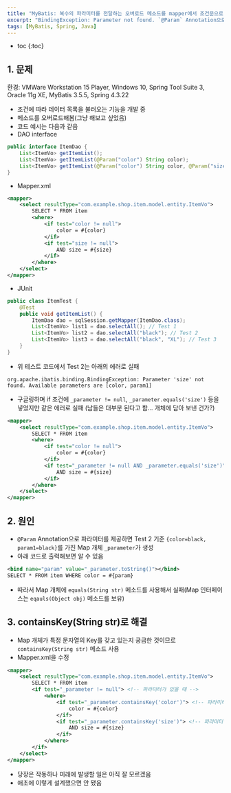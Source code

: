 ```yaml
---
title: "MyBatis: 복수의 파라미터를 전달하는 오버로드 메소드를 mapper에서 조건문으로 처리"
excerpt: "BindingException: Parameter not found. `@Param` Annotation으로 파라미터를 제공하면 Map 개체인 _parameter가 생성되므로 containsKey 메소드를 활용해 해결"
tags: [MyBatis, Spring, Java]
---
```

* toc
{:toc}

## 1. 문제
환경: VMWare Workstation 15 Player, Windows 10, Spring Tool Suite 3, Oracle 11g XE, MyBatis 3.5.5, Spring 4.3.22


* 조건에 따라 데이터 목록을 불러오는 기능을 개발 중
* 메소드를 오버로드해봄(그냥 해보고 싶었음)
* 코드 예시는 다음과 같음
* DAO interface

``` java
public interface ItemDao {
    List<ItemVo> getItemList();
    List<ItemVo> getItemList(@Param("color") String color);
    List<ItemVo> getItemList(@Param("color") String color, @Param("size") String size);
}
```

* Mapper.xml

``` xml
<mapper>
    <select resultType="com.example.shop.item.model.entity.ItemVo">
        SELECT * FROM item
        <where>
            <if test="color != null">
                color = #{color}
            </if>
            <if test="size != null">
                AND size = #{size}
            </if>
        </where>
    </select>
</mapper>
```

* JUnit

``` java
public class ItemTest {
    @Test
	public void getItemList() {
		ItemDao dao = sqlSession.getMapper(ItemDao.class);
		List<ItemVo> list1 = dao.selectAll(); // Test 1
		List<ItemVo> list2 = dao.selectAll("black"); // Test 2
		List<ItemVo> list3 = dao.selectAll("black", "XL"); // Test 3
	}
}
```

* 위 테스트 코드에서 Test 2는 아래의 에러로 실패

``` 
org.apache.ibatis.binding.BindingException: Parameter 'size' not found. Available parameters are [color, param1]
```

* 구글링하며 if 조건에 `_parameter != null`, `_parameter.equals('size')` 등을 넣었지만 같은 에러로 실패
(남들은 대부분 된다고 함... 개체에 담아 보낸 건가?)

``` xml
<mapper>
    <select resultType="com.example.shop.item.model.entity.ItemVo">
        SELECT * FROM item
        <where>
            <if test="color != null">
                color = #{color}
            </if>
            <if test="_parameter != null AND _parameter.equals('size')">
                AND size = #{size}
            </if>
        </where>
    </select>
</mapper>
```


## 2. 원인
* `@Param` Annotation으로 파라미터를 제공하면 Test 2 기준 `{color=black, param1=black}`를 가진 Map 개체 `_parameter`가 생성
* 아래 코드로 출력해보면 알 수 있음

``` xml
<bind name="param" value="_parameter.toString()"></bind>
SELECT * FROM item WHERE color = #{param}
```

* 따라서 Map 개체에 `equals(String str)` 메소드를 사용해서 실패(Map 인터페이스는 `eqauls(Object obj)` 메소드를 보유)


## 3. containsKey(String str)로 해결
* Map 개체가 특정 문자열의 Key를 갖고 있는지 궁금한 것이므로 `containsKey(String str)` 메소드 사용
* Mapper.xml을 수정

``` xml
<mapper>
    <select resultType="com.example.shop.item.model.entity.ItemVo">
        SELECT * FROM item
        <if test="_parameter != null"> <!-- 파라미터가 있을 때 -->
            <where>
                <if test="_parameter.containsKey('color')"> <!-- 파라미터 중 color가 있을 때 -->
                    color = #{color}
                </if>
                <if test="_parameter.containsKey('size')"> <!-- 파라미터 중 size가 있을 때 -->
                    AND size = #{size}
                </if>
            </where>
        </if>
    </select>
</mapper>
```

* 당장은 작동하나 미래에 발생할 일은 아직 잘 모르겠음
* 애초에 이렇게 설계했으면 안 됐음